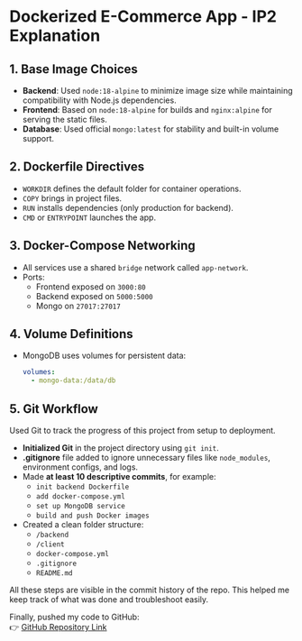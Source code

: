 # Dockerized E-Commerce App - IP2 Explanation

## 1. Base Image Choices
- **Backend**: Used `node:18-alpine` to minimize image size while maintaining compatibility with Node.js dependencies.
- **Frontend**: Based on `node:18-alpine` for builds and `nginx:alpine` for serving the static files.
- **Database**: Used official `mongo:latest` for stability and built-in volume support.

## 2. Dockerfile Directives
- `WORKDIR` defines the default folder for container operations.
- `COPY` brings in project files.
- `RUN` installs dependencies (only production for backend).
- `CMD` or `ENTRYPOINT` launches the app.

## 3. Docker-Compose Networking
- All services use a shared `bridge` network called `app-network`.
- Ports:
  - Frontend exposed on `3000:80`
  - Backend exposed on `5000:5000`
  - Mongo on `27017:27017`

## 4. Volume Definitions
- MongoDB uses volumes for persistent data:
  ```yaml
  volumes:
    - mongo-data:/data/db

## 5. Git Workflow

Used Git to track the progress of this project from setup to deployment.

- **Initialized Git** in the project directory using `git init`.
- **.gitignore** file added to ignore unnecessary files like `node_modules`, environment configs, and logs.
- Made **at least 10 descriptive commits**, for example:
  - `init backend Dockerfile`
  - `add docker-compose.yml`
  - `set up MongoDB service`
  - `build and push Docker images`
- Created a clean folder structure:
  - `/backend`
  - `/client`
  - `docker-compose.yml`
  - `.gitignore`
  - `README.md`

All these steps are visible in the commit history of the repo. This helped me keep track of what was done and troubleshoot easily.

Finally, pushed my code to GitHub:  
👉 [GitHub Repository Link](https://github.com/wanjikusys)

